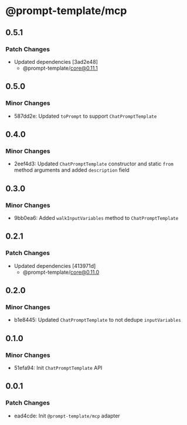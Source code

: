 # @prompt-template/mcp

## 0.5.1

### Patch Changes

- Updated dependencies [3ad2e48]
  - @prompt-template/core@0.11.1

## 0.5.0

### Minor Changes

- 587dd2e: Updated `toPrompt` to support `ChatPromptTemplate`

## 0.4.0

### Minor Changes

- 2eef4d3: Updated `ChatPromptTemplate` constructor and static `from` method arguments and added `description` field

## 0.3.0

### Minor Changes

- 9bb0ea6: Added `walkInputVariables` method to `ChatPromptTemplate`

## 0.2.1

### Patch Changes

- Updated dependencies [413971d]
  - @prompt-template/core@0.11.0

## 0.2.0

### Minor Changes

- b1e8445: Updated `ChatPromptTemplate` to not dedupe `inputVariables`

## 0.1.0

### Minor Changes

- 51efa94: Init `ChatPromptTemplate` API

## 0.0.1

### Patch Changes

- ead4cde: Init `@prompt-template/mcp` adapter
